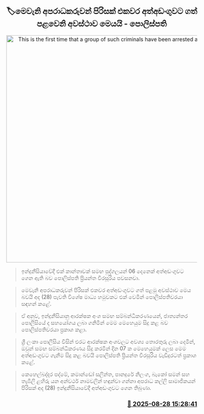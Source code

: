 <p align='center'><b><h2 align='center' title='This is the first time that a group of such criminals have been arrested at once - IGP'>🏷මෙවැනි අපරාධකරුවන් පිරිසක් එකවර අත්අඩංගුවට ගත් පළවෙනි අවස්ථාව මෙයයි - පොලිස්පති</h2></b></p>
<p align='center'><img src='https://helakuru.sgp1.cdn.digitaloceanspaces.com/esana/images/lib/priyantha-kio.jpg' width='600' alt='This is the first time that a group of such criminals have been arrested at once - IGP'></p>

> ඉන්දුනීසියාවේදී එක් කාන්තාවක් සමඟ පුද්ගලයන් 06 දෙනෙක් අත්අඩංගුවට ගෙන ඇති බව පොලිස්පති ප්‍රියන්ත වීරසූරිය පවසනවා.

> මෙවැනි අපරාධකරුවන් පිරිසක් එකවර අත්අඩංගුවට ගත් පළමු අවස්ථාව මෙය බවයි අද (28) පැවති විශේෂ මාධ්‍ය හමුවකට එක් වෙමින් පොලිස්පතිවරයා සඳහන් කළේ.

> ඒ අනුව, ඉන්දුනීසියානු ආරක්ෂක අංශ සමඟ සම්බන්ධීකරණයෙන්, ජාත්‍යන්තර පොලීසියේ ද සහයෝගය ලබා ගනිමින් මෙම මෙහෙයුම සිදු කළ බව පොලිස්පතිවරයා ප්‍රකාශ කළා.

> ශ්‍රී ලංකා පොලීසිය විසින් එරට ආරක්ෂක අංශවලට අවශ්‍ය තොරතුරු ලබා දෙමින්, ඔවුන් සමඟ සම්බන්ධීකරණය සිදු කරමින් දින 07 ක මෙහෙයුමක් ලෙස මෙම අත්අඩංගුවට ගැනීම සිදු කළ බවයි පොලිස්පති ප්‍රියන්ත වීරසූරිය වැඩිදුරටත් ප්‍රකාශ කළේ.

> කෙහෙල්බද්දර පද්මේ, කමාන්ඩෝ සලින්ත, පානදුරේ නිලංග, බැකෝ සමන් සහ තැඹිලි ළහිරු යන අන්වර්ථ නාමවලින් හඳුන්වා ගන්නා අපරාධ කල්ලි සාමාජිකයන් පිරිසක් අද (28) ඉන්දුනීසියාවේදී අත්අඩංගුවට ගෙන තිබුණා.



<h3 align='right'><a href='https://www.helakuru.lk/esana/p/113143/'>📅 2025-08-28 15:28:41</a></h3>
